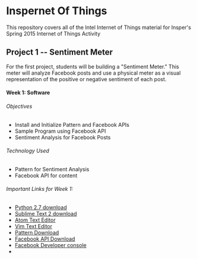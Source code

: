# Inspernet Of Things

This repository covers all of the Intel Internet of Things material for Insper's Spring 2015 Internet of Things Activity

## Project 1 -- Sentiment Meter

For the first project, students will be building a "Sentiment Meter." This meter will analyze Facebook posts and use a physical meter as a visual representation of the positive or negative sentiment of each post.

#### Week 1: Software

###### Objectives

* Install and Initialize Pattern and Facebook APIs
* Sample Program using Facebook API
* Sentiment Analysis for Facebook Posts

###### Technology Used

* Pattern for Sentiment Analysis
* Facebook API for content

###### Important Links for Week 1:

* <a href="https://www.python.org/downloads/release/python-2710/">Python 2.7 download</a>
* <a href="http://www.sublimetext.com/2">Sublime Text 2 download</a>
* <a href="https://atom.io/">Atom Text Editor</a>
* <a href="http://www.vim.org/download.php#pc">Vim Text Editor</a>
* <a href="http://www.clips.ua.ac.be/pages/pattern">Pattern Download</a>
* <a href="https://github.com/pythonforfacebook/facebook-sdk">Facebook API Download</a>
* <a href="https://developers.facebook.com/">Facebook Developer console</a>
*